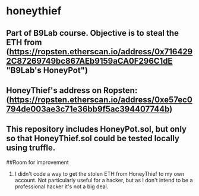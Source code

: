 # honeythief
## Part of B9Lab course. Objective is to steal the ETH from (https://ropsten.etherscan.io/address/0x7164292C87269749bc867AEb9159aCA0F296C1dE "B9Lab's HoneyPot")
## HoneyThief's address on Ropsten:  (https://ropsten.etherscan.io/address/0xe57ec0794de003ae3c71e36bb9f5ac394407744b)
## This repository includes HoneyPot.sol, but only so that HoneyThief.sol could be tested locally using truffle.
##Room for improvement
1. I didn't code a way to get the stolen ETH from HoneyThief to my own account. Not particularly useful for a hacker, but
   as I don't intend to be a professional hacker it's not a big deal.
